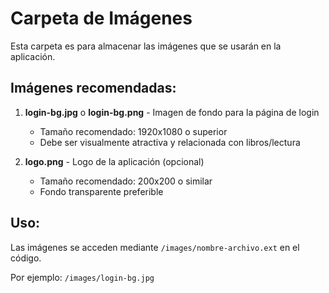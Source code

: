 # Carpeta de Imágenes

Esta carpeta es para almacenar las imágenes que se usarán en la aplicación.

## Imágenes recomendadas:

1. **login-bg.jpg** o **login-bg.png** - Imagen de fondo para la página de login
   - Tamaño recomendado: 1920x1080 o superior
   - Debe ser visualmente atractiva y relacionada con libros/lectura

2. **logo.png** - Logo de la aplicación (opcional)
   - Tamaño recomendado: 200x200 o similar
   - Fondo transparente preferible

## Uso:

Las imágenes se acceden mediante `/images/nombre-archivo.ext` en el código.

Por ejemplo: `/images/login-bg.jpg`
